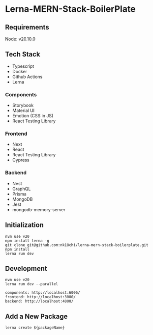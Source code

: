 # Lerna-MERN-Stack-BoilerPlate

## Requirements

Node: v20.10.0

## Tech Stack

- Typescript
- Docker
- Github Actions
- Lerna

### Components

- Storybook
- Material UI
- Emotion (CSS in JS)
- React Testing Library

### Frontend

- Next
- React
- React Testing Library
- Cypress

### Backend

- Nest
- GraphQL
- Prisma
- MongoDB
- Jest
- mongodb-memory-server

## Initialization

```
nvm use v20
npm install lerna -g
git clone git@github.com:nk18chi/lerna-mern-stack-boilerplate.git
npm install
lerna run dev
```

## Development

```
nvm use v20
lerna run dev --parallel

components: http://localhost:6006/
frontend: http://localhost:3000/
backend: http://localhost:4000/
```

## Add a New Package
```
lerna create ${packageName}
```